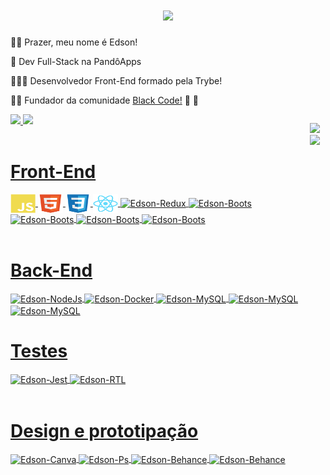 <h1 align="center">
  <a href="https://git.io/typing-svg">
    <img src="https://readme-typing-svg.herokuapp.com/?lines=Olá!+Bem-Vindo(a)+👋;Sou+Edson+Lima;Dev+Full-Stack&=true&size=30">
  </a>
</h1>

  🧑🏾 Prazer, meu nome é Edson!

🐼 Dev Full-Stack na PandôApps

👨🏽‍🎓 Desenvolvedor Front-End formado pela Trybe!

✊🏾 Fundador da comunidade <a href="https://www.instagram.com/blaackcode/" target="_blank">Black Code!</a> 🖤 🖤

<div style="display: flex">
  <a href="https://github.com/edsonlima2506">
  <img height="180em" src="https://github-readme-stats.vercel.app/api?username=edsonlima2506&show_icons=true&theme=tokyonight&include_all_commits=true&count_private=true"/>
  <img height="180em" src="https://github-readme-stats.vercel.app/api/top-langs/?username=edsonlima2506&layout=compact&langs_count=7&theme=tokyonight"/>
    
  <div style="display: inline_block"><br>
    <h1>Front-End</h1>
    <img align="center" alt="Edson-Js" height="30" width="40" src="https://raw.githubusercontent.com/devicons/devicon/master/icons/javascript/javascript-plain.svg">
    <img align="center" alt="Edson-HTML" height="30" width="40" src="https://raw.githubusercontent.com/devicons/devicon/master/icons/html5/html5-original.svg">
    <img align="center" alt="Edson-CSS" height="30" width="40" src="https://raw.githubusercontent.com/devicons/devicon/master/icons/css3/css3-original.svg">
    <img align="center" alt="Edson-React" height="30" width="40" src="https://raw.githubusercontent.com/devicons/devicon/master/icons/react/react-original.svg">
    <img align="center" alt="Edson-Redux" height="30" width="40"src="https://cdn.jsdelivr.net/gh/devicons/devicon/icons/redux/redux-original.svg" />
    <img align="center" alt="Edson-Boots" height="30" width="40"src="https://cdn.jsdelivr.net/gh/devicons/devicon/icons/bootstrap/bootstrap-original.svg" />
    <img align="center" alt="Edson-Boots" height="30" width="40" src="https://cdn.jsdelivr.net/gh/devicons/devicon/icons/vuejs/vuejs-original.svg" />   
    <img align="center" alt="Edson-Boots" height="30" width="40" src="https://cdn.jsdelivr.net/gh/devicons/devicon/icons/laravel/laravel-plain-wordmark.svg" />
    <img  align="center" alt="Edson-Boots" height="30" width="40"src="https://cdn.jsdelivr.net/gh/devicons/devicon/icons/jquery/jquery-plain-wordmark.svg" />
    </div>
  <div style="display: inline_block"><br>
    <h1>Back-End</h1>
    <img align="center" alt="Edson-NodeJs" height="30" width="40"src="https://cdn.jsdelivr.net/gh/devicons/devicon/icons/nodejs/nodejs-original.svg" />
    <img align="center" alt="Edson-Docker" height="30" width="40"src="https://cdn.jsdelivr.net/gh/devicons/devicon/icons/docker/docker-original-wordmark.svg" />
    <img align="center" alt="Edson-MySQL" height="40" width="40"src="https://cdn.jsdelivr.net/gh/devicons/devicon/icons/mysql/mysql-original-wordmark.svg" />
    <img align="center" alt="Edson-MySQL" height="40" width="40"src="https://cdn.jsdelivr.net/gh/devicons/devicon/icons/php/php-plain.svg" />
    <img  align="center" alt="Edson-MySQL" height="40" width="40" src="https://cdn.jsdelivr.net/gh/devicons/devicon/icons/composer/composer-original.svg" />
  </div>
   <div>
     <h1>Testes</h1>
  <img align="center" alt="Edson-Jest" height="30" width="40" src="https://cdn.jsdelivr.net/gh/devicons/devicon/icons/jest/jest-plain.svg" />
  <img align="center" alt="Edson-RTL" height="30" width="40" src="https://testing-library.com/img/octopus-128x128.png" />
  </div>
  <div style="display: inline_block"><br>
    <h1>Design e prototipação</h1>
  <img align="center" alt="Edson-Canva" height="30" width="40" src="https://cdn.jsdelivr.net/gh/devicons/devicon/icons/canva/canva-original.svg" />
  <img align="center" alt="Edson-Ps" height="30" width="40" src="https://cdn.jsdelivr.net/gh/devicons/devicon/icons/photoshop/photoshop-plain.svg" />
  <img align="center" alt="Edson-Behance" height="30" width="40" src="https://cdn.jsdelivr.net/gh/devicons/devicon/icons/behance/behance-original.svg" />
  <img align="center" alt="Edson-Behance" height="30" width="40" src="https://cdn.jsdelivr.net/gh/devicons/devicon/icons/figma/figma-original.svg" />
  </div>

  
#
  <a href = "mailto:edsoneduardo526@gmail.com"><img src="https://img.shields.io/badge/-Gmail-%23333?style=for-the-badge&logo=gmail&logoColor=white" target="_blank"></a>
  <a href="https://www.linkedin.com/in/edson-eduardo-lima/" target="_blank"><img src="https://img.shields.io/badge/-LinkedIn-%230077B5?style=for-the-badge&logo=linkedin&logoColor=white" target="_blank"></a> 
 
</div>
